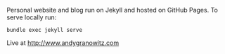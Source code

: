 Personal website and blog run on Jekyll and hosted on GitHub Pages. To serve locally run:

    bundle exec jekyll serve

Live at <http://www.andygranowitz.com>
